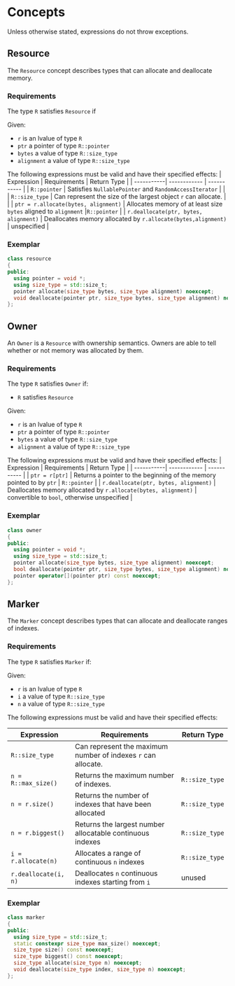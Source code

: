 # Concepts
Unless otherwise stated, expressions do not throw exceptions.

## Resource
The `Resource` concept describes types that can allocate and deallocate memory.

### Requirements
The type `R` satisfies `Resource` if

Given:
* `r` is an lvalue of type `R`
* `ptr` a pointer of type `R::pointer`
* `bytes` a value of type `R::size_type`
* `alignment` a value of type `R::size_type`

The following expressions must be valid and have their specified effects:
| Expression | Requirements | Return Type |
| -----------| ------------ | ----------- | 
| ```R::pointer``` |  Satisfies `NullablePointer` and `RandomAccessIterator` | | 
| ```R::size_type``` | Can represent the size of the largest object `r` can allocate. | |
| ```ptr = r.allocate(bytes, alignment)``` | Allocates memory of at least size `bytes` aligned to `alignment` |```R::pointer``` |
| ```r.deallocate(ptr, bytes, alignment)``` | Deallocates memory allocated by `r.allocate(bytes,alignment)` | unspecified |

### Exemplar
```cpp
class resource
{
public:
  using pointer = void *;
  using size_type = std::size_t;
  pointer allocate(size_type bytes, size_type alignment) noexcept;
  void deallocate(pointer ptr, size_type bytes, size_type alignment) noexcept;
};
```

## Owner 

An `Owner` is a `Resource` with ownership semantics. 
Owners are able to tell whether or not memory was allocated by them.

### Requirements

The type `R` satisfies `Owner` if:
* `R` satisfies `Resource`

Given:
* `r` is an lvalue of type `R`
* `ptr` a pointer of type `R::pointer`
* `bytes` a value of type `R::size_type`
* `alignment` a value of type `R::size_type`

The following expressions must be valid and have their specified effects:
| Expression | Requirements | Return Type |
| -----------| ------------ | ----------- | 
| ```ptr = r[ptr]``` | Returns a pointer to the beginning of the memory pointed to by `ptr` | ```R::pointer``` |
| ```r.deallocate(ptr, bytes, alignment)``` | Deallocates memory allocated by `r.allocate(bytes, alignment)` | convertible to `bool`, otherwise unspecified |

### Exemplar
```cpp
class owner
{
public:
  using pointer = void *;
  using size_type = std::size_t;
  pointer allocate(size_type bytes, size_type alignment) noexcept;
  bool deallocate(pointer ptr, size_type bytes, size_type alignment) noexcept;
  pointer operator[](pointer ptr) const noexcept;
};
```

## Marker
The `Marker` concept describes types that can allocate and deallocate ranges of indexes.

### Requirements
The type `R` satisfies `Marker` if:

Given:
* `r` is an lvalue of type `R`
* `i` a value of type `R::size_type`
* `n` a value of type `R::size_type`

The following expressions must be valid and have their specified effects:

| Expression | Requirements | Return Type |
| -----------| ------------ | ----------- | 
| `R::size_type` | Can represent the maximum number of indexes `r` can allocate. | | 
| `n = R::max_size()` | Returns the maximum number of indexes. |`R::size_type` | 
| `n = r.size()` | Returns the number of indexes that have been allocated |`R::size_type` | 
| `n = r.biggest()` | Returns the largest number allocatable continuous indexes |`R::size_type` | 
| `i = r.allocate(n)` | Allocates a range of continuous `n` indexes | `R::size_type` | 
| `r.deallocate(i, n)` | Deallocates `n` continuous indexes starting from `i` | unused | 

### Exemplar
```cpp
class marker
{
public:
  using size_type = std::size_t;
  static constexpr size_type max_size() noexcept;
  size_type size() const noexcept;
  size_type biggest() const noexcept;
  size_type allocate(size_type n) noexcept;
  void deallocate(size_type index, size_type n) noexcept;
};
```
